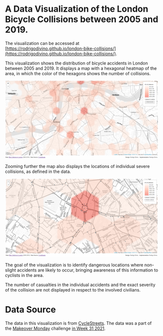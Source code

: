 # A Data Visualization of the London Bicycle Collisions between 2005 and 2019.

The visualization can be accessed at [https://rodrigodivino.github.io/london-bike-collisions/](https://rodrigodivino.github.io/london-bike-collisions/).

This visualization shows the distribution of bicycle accidents in London between 2005 and 2019. It displays a map with a
hexagonal heatmap of the area, in which the color of the hexagons shows the number of collisions.

![img.png](docs/hex.png)

Zooming further the map also displays the locations of individual severe collisions,
as defined in the data.

![img_1.png](docs/markers.png)

The goal of the visualization is to identify dangerous locations where non-slight accidents are likely to occur,
bringing awareness of this information to cyclists in the area.

The number of casualties in the individual accidents and the exact severity of the collision
are not displayed in respect to the involved civilians.

# Data Source

The data in this visualization is from
[CycleStreets]('https://bikedata.cyclestreets.net/collisions/#9.44/51.4814/0.0567'). The data was a part of the
[Makeover Monday](https://www.makeovermonday.co.uk/data/) challenge
[in Week 31 2021](https://data.world/makeovermonday/2021w31).
